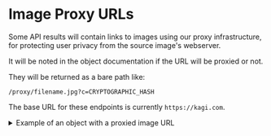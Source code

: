 # Image Proxy URLs

Some API results will contain links to images using our proxy infrastructure,
for protecting user privacy from the source image's webserver.

It will be noted in the object documentation if the URL will be proxied or
not.

They will be returned as a bare path like:

```
/proxy/filename.jpg?c=CRYPTOGRAPHIC_HASH
```

The base URL for these endpoints is currently `https://kagi.com`.

<details>
<summary>Example of an object with a proxied image URL</summary>

```json
{
  "t": 0,
  "rank": 1,
  "url": "https://en.wikipedia.org/wiki/Steve_Jobs",
  "snippet": "<b>Steve Jobs</b>. Steven Paul <b>Jobs</b> (February 24, 1955 – October 5, 2011) was an American entrepreneur, industrial designer, business magnate, media proprietor, and investor. He was the co-founder, chairman, and CEO of Apple; the chairman and majority shareholder of Pixar; a member of The Walt Disney Company &#39;s board of directors following its ...",
  "thumbnail": {
    "height": "221",
    "width": "228",
    "url": "/proxy/images?c=_m3km2RjA3G0qleowsZXHRMgCYcGVIjA7CgQQtAXfhx2Y8mqTara_FXG1c46a9J6Xp9oZ2IxSBxy_beEmrSLj4YUjAKmanSbb4lqycEHpkZqGAK5Udutm8TGUixnO0whYae6-m-GHN9PlMBlr34zJFR3-sl61vg6CERMa0xPqfg%3D"
  }
}
```

</details>
